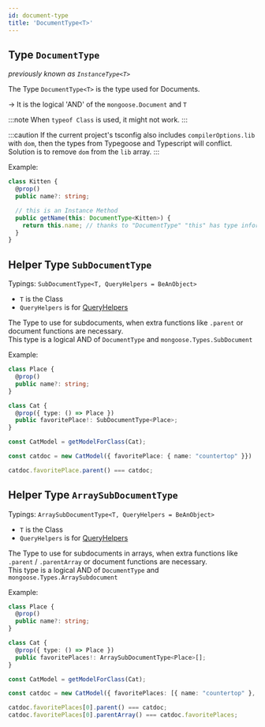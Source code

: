 ```yaml
---
id: document-type
title: 'DocumentType<T>'
---
```


## Type `DocumentType`

*previously known as `InstanceType<T>`*

The Type `DocumentType<T>` is the type used for Documents.

-> It is the logical 'AND' of the `mongoose.Document` and `T`

:::note
When `typeof Class` is used, it might not work.
:::

:::caution
If the current project's tsconfig also includes `compilerOptions.lib` with `dom`, then the types from Typegoose and Typescript will conflict.  
Solution is to remove `dom` from the `lib` array.
:::

Example:

```ts
class Kitten {
  @prop()
  public name?: string;

  // this is an Instance Method
  public getName(this: DocumentType<Kitten>) {
    return this.name; // thanks to "DocumentType" "this" has type information
  }
}
```

## Helper Type `SubDocumentType`

Typings: `SubDocumentType<T, QueryHelpers = BeAnObject>`

- `T` is the Class
- `QueryHelpers` is for [QueryHelpers](../decorators/queryMethod.md)

The Type to use for subdocuments, when extra functions like `.parent` or document functions are necessary.  
This type is a logical AND of `DocumentType` and `mongoose.Types.SubDocument`

Example:

```ts
class Place {
  @prop()
  public name?: string;
}

class Cat {
  @prop({ type: () => Place })
  public favoritePlace!: SubDocumentType<Place>;
}

const CatModel = getModelForClass(Cat);

const catdoc = new CatModel({ favoritePlace: { name: "countertop" }})

catdoc.favoritePlace.parent() === catdoc;
```

## Helper Type `ArraySubDocumentType`

Typings: `ArraySubDocumentType<T, QueryHelpers = BeAnObject>`

- `T` is the Class
- `QueryHelpers` is for [QueryHelpers](../decorators/queryMethod.md)

The Type to use for subdocuments in arrays, when extra functions like `.parent` / `.parentArray` or document functions are necessary.  
This type is a logical AND of `DocumentType` and `mongoose.Types.ArraySubdocument`

Example:

```ts
class Place {
  @prop()
  public name?: string;
}

class Cat {
  @prop({ type: () => Place })
  public favoritePlaces!: ArraySubDocumentType<Place>[];
}

const CatModel = getModelForClass(Cat);

const catdoc = new CatModel({ favoritePlaces: [{ name: "countertop" }, { name: "printer" }]})

catdoc.favoritePlaces[0].parent() === catdoc;
catdoc.favoritePlaces[0].parentArray() === catdoc.favoritePlaces;
```
